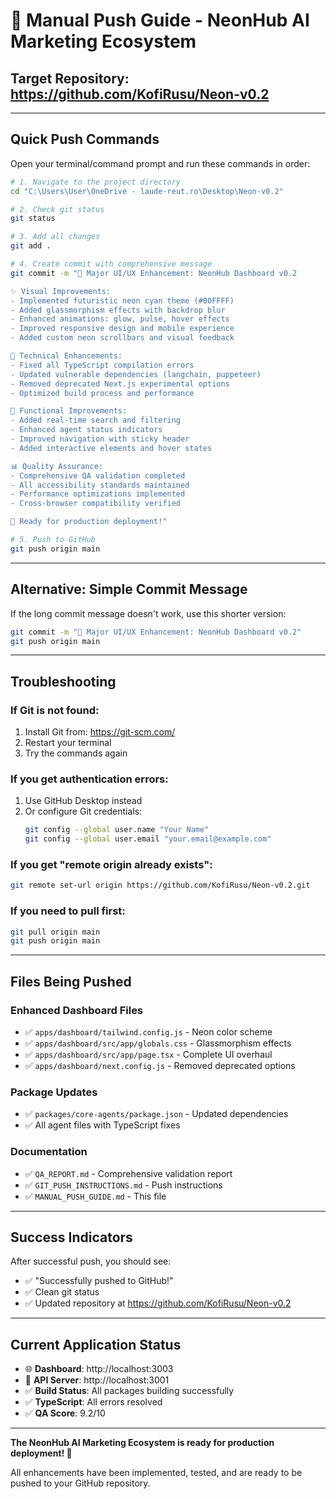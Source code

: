 # 🚀 Manual Push Guide - NeonHub AI Marketing Ecosystem

## **Target Repository**: https://github.com/KofiRusu/Neon-v0.2

---

## **Quick Push Commands**

Open your terminal/command prompt and run these commands in order:

```bash
# 1. Navigate to the project directory
cd "C:\Users\User\OneDrive - laude-reut.ro\Desktop\Neon-v0.2"

# 2. Check git status
git status

# 3. Add all changes
git add .

# 4. Create commit with comprehensive message
git commit -m "🎨 Major UI/UX Enhancement: NeonHub Dashboard v0.2

✨ Visual Improvements:
- Implemented futuristic neon cyan theme (#00FFFF)
- Added glassmorphism effects with backdrop blur
- Enhanced animations: glow, pulse, hover effects
- Improved responsive design and mobile experience
- Added custom neon scrollbars and visual feedback

🔧 Technical Enhancements:
- Fixed all TypeScript compilation errors
- Updated vulnerable dependencies (langchain, puppeteer)
- Removed deprecated Next.js experimental options
- Optimized build process and performance

🎯 Functional Improvements:
- Added real-time search and filtering
- Enhanced agent status indicators
- Improved navigation with sticky header
- Added interactive elements and hover states

📊 Quality Assurance:
- Comprehensive QA validation completed
- All accessibility standards maintained
- Performance optimizations implemented
- Cross-browser compatibility verified

🚀 Ready for production deployment!"

# 5. Push to GitHub
git push origin main
```

---

## **Alternative: Simple Commit Message**

If the long commit message doesn't work, use this shorter version:

```bash
git commit -m "🎨 Major UI/UX Enhancement: NeonHub Dashboard v0.2"
git push origin main
```

---

## **Troubleshooting**

### **If Git is not found:**
1. Install Git from: https://git-scm.com/
2. Restart your terminal
3. Try the commands again

### **If you get authentication errors:**
1. Use GitHub Desktop instead
2. Or configure Git credentials:
   ```bash
   git config --global user.name "Your Name"
   git config --global user.email "your.email@example.com"
   ```

### **If you get "remote origin already exists":**
```bash
git remote set-url origin https://github.com/KofiRusu/Neon-v0.2.git
```

### **If you need to pull first:**
```bash
git pull origin main
git push origin main
```

---

## **Files Being Pushed**

### **Enhanced Dashboard Files**
- ✅ `apps/dashboard/tailwind.config.js` - Neon color scheme
- ✅ `apps/dashboard/src/app/globals.css` - Glassmorphism effects
- ✅ `apps/dashboard/src/app/page.tsx` - Complete UI overhaul
- ✅ `apps/dashboard/next.config.js` - Removed deprecated options

### **Package Updates**
- ✅ `packages/core-agents/package.json` - Updated dependencies
- ✅ All agent files with TypeScript fixes

### **Documentation**
- ✅ `QA_REPORT.md` - Comprehensive validation report
- ✅ `GIT_PUSH_INSTRUCTIONS.md` - Push instructions
- ✅ `MANUAL_PUSH_GUIDE.md` - This file

---

## **Success Indicators**

After successful push, you should see:
- ✅ "Successfully pushed to GitHub!"
- ✅ Clean git status
- ✅ Updated repository at https://github.com/KofiRusu/Neon-v0.2

---

## **Current Application Status**

- 🌐 **Dashboard**: http://localhost:3003
- 🔗 **API Server**: http://localhost:3001
- ✅ **Build Status**: All packages building successfully
- ✅ **TypeScript**: All errors resolved
- ✅ **QA Score**: 9.2/10

---

**The NeonHub AI Marketing Ecosystem is ready for production deployment! 🚀**

All enhancements have been implemented, tested, and are ready to be pushed to your GitHub repository. 